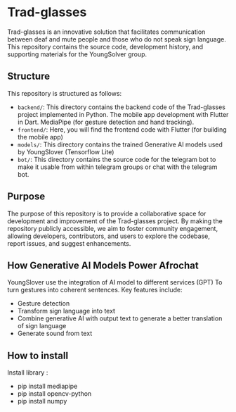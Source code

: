# Trad-glasses
Trad-glasses is an innovative solution that facilitates communication between deaf and mute people and those who do not speak sign language. This repository contains the source code, development history, and supporting materials for the YoungSolver group.

## Structure
This repository is structured as follows:

- `backend/`: This directory contains the backend code of the Trad-glasses project implemented in Python. The mobile app development with Flutter in Dart. MediaPipe (for gesture detection and hand tracking).
- `frontend/`: Here, you will find the frontend code with Flutter (for building the mobile app)
- `models/`: This directory contains the trained Generative AI models used by YoungSlover (Tensorflow Lite)
- `bot/`: This directory contains the source code for the telegram bot to make it usable from within telegram groups or chat with the telegram bot.

## Purpose
The purpose of this repository is to provide a collaborative space for development and improvement of the Trad-glasses project. By making the repository publicly accessible, we aim to foster community engagement, allowing developers, contributors, and users to explore the codebase, report issues, and suggest enhancements.

## How Generative AI Models Power Afrochat
YoungSlover use the integration of AI model to different services (GPT) To turn gestures into coherent sentences. Key features include:

- Gesture detection
- Transform sign language into text
- Combine generative AI with output text to generate a better translation of sign language
- Generate sound from text

## How to install
Install library :
- pip install mediapipe
- pip install opencv-python
- pip install numpy
